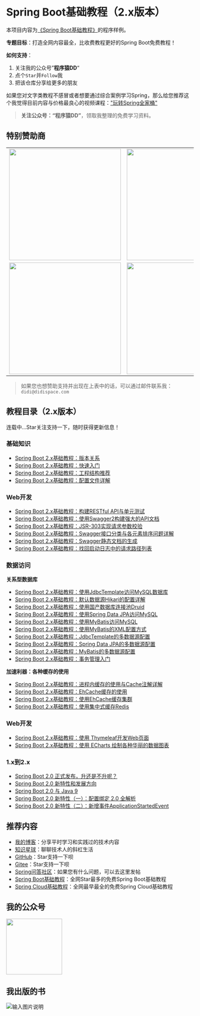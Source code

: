 # Spring Boot基础教程（2.x版本）

本项目内容为[《Spring Boot基础教程》](http://blog.didispace.com/Spring-Boot%E5%9F%BA%E7%A1%80%E6%95%99%E7%A8%8B/)的程序样例。

**专题目标**：打造全网内容最全，比收费教程更好的Spring Boot免费教程！

**如何支持**：
1. 关注我的公众号”**程序猿DD**“
2. 点个`Star`并`Follow`我
3. 把该仓库分享给更多的朋友

如果您对文字类教程不感冒或者想要通过综合案例学习Spring，那么给您推荐这个我觉得目前内容与价格最良心的视频课程：["玩转Spring全家桶"](https://time.geekbang.org/course/intro/100023501?code=d1se%2F7ugeBEyuU%2FIYp1ynfSZa6ulbGhhDK%2Fkpn3-lFc%3D)

> **关注公众号：“程序猿DD”**，领取我整理的免费学习资料。<br>

## 特别赞助商

<table>
      <tbody>
        <tr>
          <td align="center" valign="middle">
             <a href="https://start.aliyun.com/" target="_blank">
               <img width="300" src="https://github.com/dyc87112/SpringBoot-Learning/blob/master/images/github/001.jpg?raw=true">
             </a>
          </td>
          <td align="center" valign="middle">
            <a href="http://gk.link/a/103EK" target="_blank">
              <img width="300" src="https://github.com/dyc87112/SpringBoot-Learning/blob/master/images/github/002.jpg?raw=true">
            </a>
          </td>  
          <td align="center" valign="middle">
             <a href="https://openwrite.cn/?from=didi-springcloud" target="_blank">
               <img width="300" src="https://github.com/dyc87112/SpringBoot-Learning/blob/master/images/github/003.jpg?raw=true">
             </a>
          </td>          
        </tr>
        <tr>
          <td align="center" valign="middle">
            <a href="https://www.aliyun.com/minisite/goods?userCode=wxfqkr0o&share_source=copy_link" target="_blank">
              <img width="300" src="https://github.com/dyc87112/SpringBoot-Learning/blob/master/images/github/004.jpg?raw=true">
            </a>
          </td>  
          <td align="center" valign="middle">
            <a href="https://cloud.tencent.com/redirect.php?redirect=1027&cps_key=f6a8af1297bfac40b9d10ffa1270029a&from=console" target="_blank">
              <img width="300" src="https://github.com/dyc87112/SpringBoot-Learning/blob/master/images/github/005.jpg?raw=true">
            </a>
          </td> 
          <td align="center" valign="middle">
          </td>
        </tr>
      </tbody>
</table>

> 如果您也想赞助支持并出现在上表中的话，可以通过邮件联系我：`didi@didispace.com`

## 教程目录（2.x版本）

连载中...Star关注支持一下，随时获得更新信息！

### 基础知识

- [Spring Boot 2.x基础教程：版本关系](http://blog.didispace.com/spring-cloud-alibaba-version/)
- [Spring Boot 2.x基础教程：快速入门](http://blog.didispace.com/spring-boot-learning-21-1-1/)
- [Spring Boot 2.x基础教程：工程结构推荐](http://blog.didispace.com/spring-boot-learning-21-1-2/)
- [Spring Boot 2.x基础教程：配置文件详解](http://blog.didispace.com/spring-boot-learning-21-1-3/)

### Web开发

- [Spring Boot 2.x基础教程：构建RESTful API与单元测试](http://blog.didispace.com/spring-boot-learning-21-2-1/)
- [Spring Boot 2.x基础教程：使用Swagger2构建强大的API文档](http://blog.didispace.com/spring-boot-learning-21-2-2/)
- [Spring Boot 2.x基础教程：JSR-303实现请求参数校验](http://blog.didispace.com/spring-boot-learning-21-2-3/)
- [Spring Boot 2.x基础教程：Swagger接口分类与各元素排序问题详解](http://blog.didispace.com/spring-boot-learning-21-2-4/)
- [Spring Boot 2.x基础教程：Swagger静态文档的生成](http://blog.didispace.com/spring-boot-learning-21-2-5/)
- [Spring Boot 2.x基础教程：找回启动日志中的请求路径列表](http://blog.didispace.com/spring-boot-learning-21-2-6/)

### 数据访问

**关系型数据库**

- [Spring Boot 2.x基础教程：使用JdbcTemplate访问MySQL数据库](http://blog.didispace.com/spring-boot-learning-21-3-1/)
- [Spring Boot 2.x基础教程：默认数据源Hikari的配置详解](http://blog.didispace.com/spring-boot-learning-21-3-2/)
- [Spring Boot 2.x基础教程：使用国产数据库连接池Druid](http://blog.didispace.com/spring-boot-learning-21-3-3/)
- [Spring Boot 2.x基础教程：使用Spring Data JPA访问MySQL](http://blog.didispace.com/spring-boot-learning-21-3-4/)
- [Spring Boot 2.x基础教程：使用MyBatis访问MySQL](http://blog.didispace.com/spring-boot-learning-21-3-5/)
- [Spring Boot 2.x基础教程：使用MyBatis的XML配置方式](http://blog.didispace.com/spring-boot-learning-21-3-6/)
- [Spring Boot 2.x基础教程：JdbcTemplate的多数据源配置](http://blog.didispace.com/spring-boot-learning-21-3-7/)
- [Spring Boot 2.x基础教程：Spring Data JPA的多数据源配置](http://blog.didispace.com/spring-boot-learning-21-3-8/)
- [Spring Boot 2.x基础教程：MyBatis的多数据源配置](http://blog.didispace.com/spring-boot-learning-21-3-9/)
- [Spring Boot 2.x基础教程：事务管理入门](http://blog.didispace.com/spring-boot-learning-21-3-10/)

**加速利器：各种缓存的使用**

- [Spring Boot 2.x基础教程：进程内缓存的使用与Cache注解详解](http://blog.didispace.com/spring-boot-learning-21-5-1/)
- [Spring Boot 2.x基础教程：EhCache缓存的使用](http://blog.didispace.com/spring-boot-learning-21-5-2/)
- [Spring Boot 2.x基础教程：使用EhCache缓存集群](http://blog.didispace.com/spring-boot-learning-21-5-3/)
- [Spring Boot 2.x基础教程：使用集中式缓存Redis](http://blog.didispace.com/spring-boot-learning-21-5-4/)

### Web开发

- [Spring Boot 2.x基础教程：使用 Thymeleaf开发Web页面](http://blog.didispace.com/spring-boot-learning-21-4-1/)
- [Spring Boot 2.x基础教程：使用 ECharts 绘制各种华丽的数据图表](http://blog.didispace.com/spring-boot-learning-21-4-2/)

### 1.x到2.x

- [Spring Boot 2.0 正式发布，升还是不升呢？](http://blog.didispace.com/spring-boot-2-release/)
- [Spring Boot 2.0 新特性和发展方向](http://blog.didispace.com/Spring-Boot-2-0-%E6%96%B0%E7%89%B9%E6%80%A7%E5%92%8C%E5%8F%91%E5%B1%95%E6%96%B9%E5%90%91/)
- [Spring Boot 2.0 与 Java 9](http://blog.didispace.com/Spring-Boot-2.0%E4%B8%8EJava-9/)
- [Spring Boot 2.0 新特性（一）：配置绑定 2.0 全解析](http://blog.didispace.com/Spring-Boot-2-0-feature-1-relaxed-binding-2/)
- [Spring Boot 2.0 新特性（二）：新增事件ApplicationStartedEvent](http://blog.didispace.com/Spring-Boot-2-0-feature-2-ApplicationStartedEvent/)

## 推荐内容

- [我的博客](http://blog.didispace.com)：分享平时学习和实践过的技术内容
- [知识星球](https://t.xiaomiquan.com/zfEiY3v)：聊聊技术人的斜杠生活
- [GitHub](https://github.com/dyc87112/SpringBoot-Learning)：Star支持一下呗
- [Gitee](https://gitee.com/didispace/SpringBoot-Learning)：Star支持一下呗
- [Spring问答社区](http://www.spring4all.com/)：如果您有什么问题，可以去这里发帖
- [Spring Boot基础教程](http://blog.didispace.com/Spring-Boot%E5%9F%BA%E7%A1%80%E6%95%99%E7%A8%8B/)：全网Star最多的免费Spring Boot基础教程
- [Spring Cloud基础教程](http://blog.didispace.com/Spring-Cloud%E5%9F%BA%E7%A1%80%E6%95%99%E7%A8%8B/)：全网最早最全的免费Spring Cloud基础教程

## 我的公众号

<img src="http://blog.didispace.com/css/images/weixin.jpg" style="width:150px;height:150px;" />

## 我出版的书

![输入图片说明](https://git.oschina.net/uploads/images/2017/0416/233656_dd3bce94_437188.png "在这里输入图片标题")
